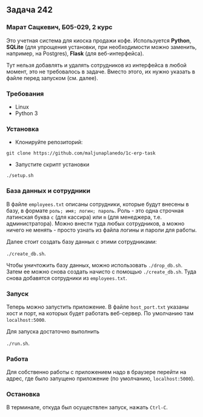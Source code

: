 ## Задача 242
### Марат Сацкевич, Б05-029, 2 курс

Это учетная система для киоска продажи кофе. Используется **Python**,
**SQLite** (для упрощения установки, при необходимости можно заменить, например, на Postgres),
**Flask** (для веб-интерфейса).

Тут нельзя добавлять и удалять сотрудников из интерфейса
в любой момент,
это не требовалось в задаче. Вместо этого,
их нужно указать в файле перед запуском (см. далее).

### Требования
- Linux
- Python 3

### Установка

- Клонируйте репозиторий:

`git clone https://github.com/maljunaplanedo/1c-erp-task`

- Запустите скрипт установки

`./setup.sh`

### База данных и сотрудники
В файле `employees.txt` описаны сотрудники, которые
будут внесены в базу, в формате `роль; имя; логин; пароль`.
Роль - это одна строчная латинская буква `c` (для кассира) или `m` (для менеджера, т.е. администратора).
Можно внести туда любых сотрудников, а можно ничего не менять -
просто узнать из файла логины и пароли для работы.


Далее стоит создать базу данных с этими сотрудниками:

`./create_db.sh`.

Чтобы уничтожить базу данных, можно использовать
`./drop_db.sh`. Затем ее можно снова создать начисто
с помощью `./create_db.sh`. Туда снова добавятся сотрудники
из `employees.txt`.

### Запуск
Теперь можно запустить приложение. В файле
`host_port.txt` указаны хост и порт, на которых
будет работать веб-сервер. По умолчанию там
`localhost:5000`.

Для запуска достаточно выполнить

`./run.sh`.

### Работа
Для собственно работы с приложением надо
в браузере перейти на адрес, где было
запущено приложение (по умолчанию, `localhost:5000`).

### Остановка
В терминале, откуда был осуществлен запуск, нажать `Ctrl-C`.